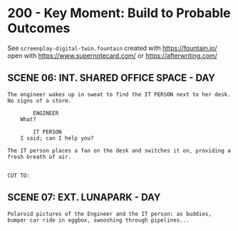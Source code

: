 # 200 - Key Moment: Build to Probable Outcomes

See ```screenplay-digital-twin.fountain``` created with https://fountain.io/ open with https://www.supernotecard.com/ or https://afterwriting.com/

## SCENE 06: INT. SHARED OFFICE SPACE - DAY

```
The engineer wakes up in sweat to find the IT PERSON next to her desk. No signs of a storm.

        ENGINEER
    What?

        IT PERSON
    I said; can I help you?

The IT person places a fan on the desk and switches it on, providing a fresh breath of air.

                                                                    CUT TO:
```

## SCENE 07: EXT. LUNAPARK - DAY

```
Polaroid pictures of the Engineer and the IT person: as buddies, bumper car ride in eggbox, swooshing through pipelines...
```